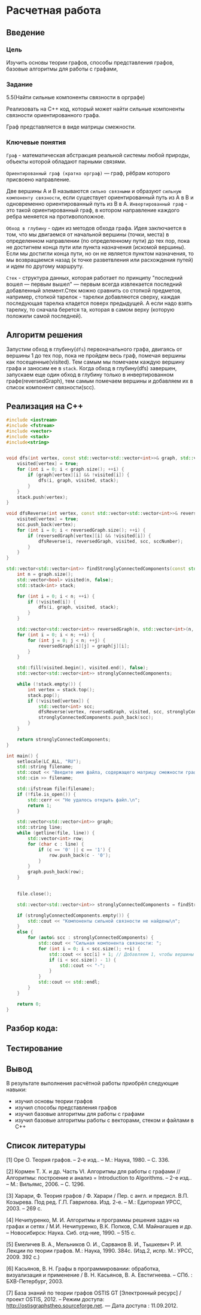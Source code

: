 # Расчетная работа 

## Введение

### Цель
Изучить основы теории графов, способы представления графов, базовые алгоритмы для работы с графами, 
### Задание
5.5(Найти сильные компоненты связности в орграфе)

Реализовать на C++ код, который может найти сильные компоненты связности ориентированного графа.

Граф представляется в виде матрицы смежности.

### Ключевые понятия
`Граф` - математическая абстракция реальной системы любой природы, объекты которой обладают парными связями.

`Ориентированный граф (кратко орграф)` —  граф, рёбрам которого присвоено направление.

Две вершины  A и B называются  `сильно связными` и образуют `сильную компоненту связности`, если существует ориентированный путь из A в B  и одновременно ориентированный путь из  B в A.
`Инвертированный граф` - это такой ориентированный граф, в котором направление каждого ребра меняется на противоположное.


`Обход в глубину` - один из методов обхода графа. Идея заключается в том, что мы двигаемся от начальной вершины (точки, места) в определенном направлении (по определенному пути) до тех пор, пока не достигнем конца пути или пункта назначения (искомой вершины). Если мы достигли конца пути, но он не является пунктом назначения, то мы возвращаемся назад (к точке разветвления или расхождения путей) и идем по другому маршруту.

`Стек` -  структура данных, которая работает по принципу "последний вошел — первым вышел" — первым всегда извлекается последний добавленный элемент.Стек можно сравнить со стопкой предметов, например, стопкой тарелок - тарелки добавляются сверху, каждая последующая тарелка кладется поверх предыдущей. А если надо взять тарелку, то сначала берется та, которая в самом верху (которую положили самой последней).


## Алгоритм решения
Запустим обход в глубину(`dfs`) первоначального графа, двигаясь от вершины 1 до тех пор, пока не пройдем весь граф, помечая вершины как посещенные(visited). Тем самым мы помечаем каждую вершину графа и заносим ее в `stack`. Когда обход в глубину(dfs) завершен, запускаем еще один обход в глубину только в инвертированном графе(reversedGraph), тем самым помечаем вершины и добавляем их в список компонент связности(scc).






## Реализация на C++
```c++
#include <iostream>
#include <fstream>
#include <vector>
#include <stack>
#include<string>


void dfs(int vertex, const std::vector<std::vector<int>>& graph, std::vector<bool>& visited, std::stack<int>& stack) {
    visited[vertex] = true;
    for (int i = 0; i < graph.size(); ++i) {
        if (graph[vertex][i] && !visited[i]) {
            dfs(i, graph, visited, stack);
        }
    }
    stack.push(vertex);
}

void dfsReverse(int vertex, const std::vector<std::vector<int>>& reversedGraph, std::vector<bool>& visited, std::vector<int>& scc, int sccNumber) {
    visited[vertex] = true;
    scc.push_back(vertex);
    for (int i = 0; i < reversedGraph.size(); ++i) {
        if (reversedGraph[vertex][i] && !visited[i]) {
            dfsReverse(i, reversedGraph, visited, scc, sccNumber);
        }
    }
}

std::vector<std::vector<int>> findStronglyConnectedComponents(const std::vector<std::vector<int>>& graph) {
    int n = graph.size();
    std::vector<bool> visited(n, false);
    std::stack<int> stack;

    for (int i = 0; i < n; ++i) {
        if (!visited[i]) {
            dfs(i, graph, visited, stack);
        }
    }

    std::vector<std::vector<int>> reversedGraph(n, std::vector<int>(n, 0));
    for (int i = 0; i < n; ++i) {
        for (int j = 0; j < n; ++j) {
            reversedGraph[i][j] = graph[j][i];
        }
    }

    std::fill(visited.begin(), visited.end(), false);
    std::vector<std::vector<int>> stronglyConnectedComponents;

    while (!stack.empty()) {
        int vertex = stack.top();
        stack.pop();
        if (!visited[vertex]) {
            std::vector<int> scc;
            dfsReverse(vertex, reversedGraph, visited, scc, stronglyConnectedComponents.size());
            stronglyConnectedComponents.push_back(scc);
        }
    }

    return stronglyConnectedComponents;
}

int main() {
    setlocale(LC_ALL, "RU");
    std::string filename;
    std::cout << "Введите имя файла, содержащего матрицу смежности графа: ";
    std::cin >> filename;

    std::ifstream file(filename);
    if (!file.is_open()) {
        std::cerr << "Не удалось открыть файл.\n";
        return 1;
    }

    std::vector<std::vector<int>> graph;
    std::string line;
    while (getline(file, line)) {
        std::vector<int> row;
        for (char c : line) {
            if (c == '0' || c == '1') {
                row.push_back(c - '0');
            }
        }
        graph.push_back(row);
    }
    

    file.close();

    std::vector<std::vector<int>> stronglyConnectedComponents = findStronglyConnectedComponents(graph);

    if (stronglyConnectedComponents.empty()) {
        std::cout << "Компоненты сильной связности не найдены\n";
    }
    else {
        for (auto& scc : stronglyConnectedComponents) {
            std::cout << "Сильная компонента связности: ";
            for (int i = 0; i < scc.size(); ++i) {
                std::cout << scc[i] + 1; // Добавляем 1, чтобы вершины были нумерованы с 1, а не с 0
                if (i < scc.size() - 1) {
                    std::cout << "-";
                }
            }
            std::cout << std::endl;
        }
    }

    return 0;
}

```

## Разбор кода:






## Тестирование


## Вывод
 
В результате выполнения расчётной работы приобрёл следующие навыки:
- изучил основы теории графов
- изучил способы представления графов
- изучил базовые алгоритмы для работы с графами
- изучил базовые алгоритмы работы с векторами, стеком и файлами в C++

## Список литературы
[1] Оре О. Теория графов. – 2-е изд.. – М.: Наука, 1980. – С. 336.

[2] Кормен Т. Х. и др. Часть VI. Алгоритмы для работы с графами // Алгоритмы: построение
и анализ = Introduction to Algorithms. – 2-е изд.. – М.: Вильямс, 2006. – С. 1296.

[3] Харари, Ф. Теория графов / Ф. Харари / Пер. с англ. и предисл. В.П. Козырева. Под ред.
Г.П. Гаврилова. Изд. 2-е. – М.: Едиториал УРСС, 2003. – 269 с.

[4] Нечипуренко, М. И. Алгоритмы и программы решения задач на графах и сетях / М.И.
Нечипуренко, В.К. Попков, С.М. Майнагашев и др. – Новосибирск: Наука. Сиб. отд-ние,
1990. – 515 с.

[5] Емеличев В. А., Мельников О. И., Сарванов В. И., Тышкевич Р. И. Лекции по теории
графов. М.: Наука, 1990. 384с. (Изд.2, испр. М.: УРСС, 2009. 392 с.)

[6] Касьянов, В. Н. Графы в программировании: обработка, визуализация и применение / В.
Н. Касьянов, В. А. Евстигнеева. – СПб. : БХВ-Петербург, 2003.

[7] База знаний по теории графов OSTIS GT [Электронный ресурс] / проект OSTIS, 2012. –
Режим доступа: http://ostisgraphstheo.sourceforge.net. — Дата доступа : 11.09.2012.

